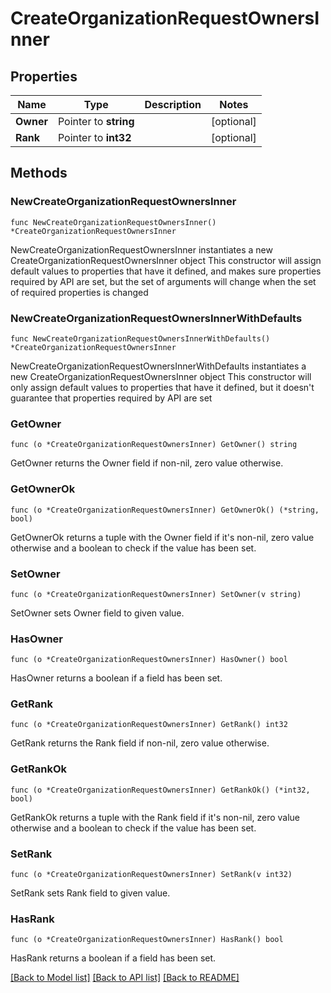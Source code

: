 # CreateOrganizationRequestOwnersInner

## Properties

Name | Type | Description | Notes
------------ | ------------- | ------------- | -------------
**Owner** | Pointer to **string** |  | [optional] 
**Rank** | Pointer to **int32** |  | [optional] 

## Methods

### NewCreateOrganizationRequestOwnersInner

`func NewCreateOrganizationRequestOwnersInner() *CreateOrganizationRequestOwnersInner`

NewCreateOrganizationRequestOwnersInner instantiates a new CreateOrganizationRequestOwnersInner object
This constructor will assign default values to properties that have it defined,
and makes sure properties required by API are set, but the set of arguments
will change when the set of required properties is changed

### NewCreateOrganizationRequestOwnersInnerWithDefaults

`func NewCreateOrganizationRequestOwnersInnerWithDefaults() *CreateOrganizationRequestOwnersInner`

NewCreateOrganizationRequestOwnersInnerWithDefaults instantiates a new CreateOrganizationRequestOwnersInner object
This constructor will only assign default values to properties that have it defined,
but it doesn't guarantee that properties required by API are set

### GetOwner

`func (o *CreateOrganizationRequestOwnersInner) GetOwner() string`

GetOwner returns the Owner field if non-nil, zero value otherwise.

### GetOwnerOk

`func (o *CreateOrganizationRequestOwnersInner) GetOwnerOk() (*string, bool)`

GetOwnerOk returns a tuple with the Owner field if it's non-nil, zero value otherwise
and a boolean to check if the value has been set.

### SetOwner

`func (o *CreateOrganizationRequestOwnersInner) SetOwner(v string)`

SetOwner sets Owner field to given value.

### HasOwner

`func (o *CreateOrganizationRequestOwnersInner) HasOwner() bool`

HasOwner returns a boolean if a field has been set.

### GetRank

`func (o *CreateOrganizationRequestOwnersInner) GetRank() int32`

GetRank returns the Rank field if non-nil, zero value otherwise.

### GetRankOk

`func (o *CreateOrganizationRequestOwnersInner) GetRankOk() (*int32, bool)`

GetRankOk returns a tuple with the Rank field if it's non-nil, zero value otherwise
and a boolean to check if the value has been set.

### SetRank

`func (o *CreateOrganizationRequestOwnersInner) SetRank(v int32)`

SetRank sets Rank field to given value.

### HasRank

`func (o *CreateOrganizationRequestOwnersInner) HasRank() bool`

HasRank returns a boolean if a field has been set.


[[Back to Model list]](../README.md#documentation-for-models) [[Back to API list]](../README.md#documentation-for-api-endpoints) [[Back to README]](../README.md)


